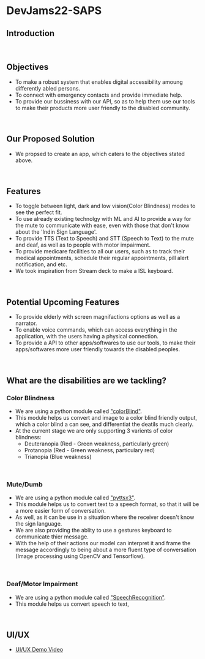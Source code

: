 # **DevJams22-SAPS**

## Introduction

<br>

## Objectives

- To make a robust system that enables digital accessibility amoung differently abled persons.
- To connect with emergency contacts and provide immediate help.
- To provide our bussiness with our API, so as to help them use our tools to make their products more user friendly to the disabled community.

<br>

## Our Proposed Solution

- We propsed to create an app, which caters to the objectives stated above.

<br>

## Features

- To toggle between light, dark and low vision(Color Blindness) modes to see the perfect fit.
- To use already existing technolgy with ML and AI to provide a way for the mute to communicate with ease, even with those that don't know about the 'Indin Sign Language'.
- To provide TTS (Text to Speech) and STT (Speech to Text) to the mute and deaf, as well as to people with motor impairment.
- To provide medicare facilities to all our users, such as to track their medical appointments, schedule their regular appointments, pill alert notification, and etc.
- We took inspiration from Stream deck to make a ISL keyboard.

<br>

## Potential Upcoming Features

- To provide elderly with screen magnifactions options as well as a narrator.
- To enable voice commands, which can access everything in the application, with the users having a physical connection.
- To provide a API to other apps/softwares to use our tools, to make their apps/softwares more user friendly towards the disabled peoples.

<br>

## What are the disabilities are we tackling?

### Color Blindness

- We are using a python module called ["colorBlind"](https://pypi.org/project/colorblind/).
- This module helps us convert and image to a color blind friendly output, which a color blind a can see, and differentiat the deatils much clearly.
- At the current stage we are only supporting 3 varients of color blindness:
    - Deuteranopia (Red - Green weakness, particularly green)
    - Protanopia (Red - Green weakness, particulary red)
    - Trianopia (Blue weakness)

<br>

### Mute/Dumb

- We are using a python module called ["pyttsx3"](https://pypi.org/project/pyttsx3/).
- This module helps us to convert text to a speech format, so that it will be a more easier form of conversation.
- As well, as it can be use in a situation where the receiver doesn't know the sign language.
- We are also providing the ablity to use a gestures keyboard to communicate thier message.
- With the help of their actions our model can interpret it and frame the message accordingly to being about a more fluent type of conversation (Image processing using OpenCV and Tensorflow).

<br>

### Deaf/Motor Impairment

- We are using a python module called ["SpeechRecognition"](https://pypi.org/project/SpeechRecognition/).
- This module helps us convert speech to text, 

<br>

## UI/UX

- [UI/UX Demo Video](https://www.loom.com/share/c37ed5d54b6142d7873c238715318dc3)

<br>

<!-- - Along with this, we would require ["opencv-python"](https://pypi.org/project/opencv-python/), ["numpy"](https://pypi.org/project/numpy/), and ["matplotlib"](https://pypi.org/project/matplotlib/).
-  -->